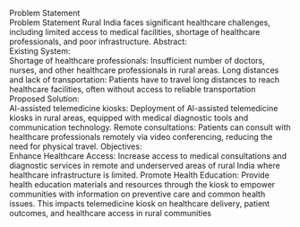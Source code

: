 Problem Statement<br>
  Problem Statement Rural India faces significant healthcare challenges, including limited access to medical facilities, shortage of healthcare professionals, and poor infrastructure. 
Abstract:<br>
  Existing System:<br>
    Shortage of healthcare professionals: Insufficient number of doctors, nurses, and other healthcare professionals in rural areas.
    Long distances and lack of transportation: Patients have to travel long distances to reach healthcare facilities, often without access to reliable transportation
  Proposed Solution:<br>
    Al-assisted telemedicine kiosks: Deployment of Al-assisted telemedicine kiosks in rural areas, equipped with medical diagnostic tools and communication technology.
    Remote consultations: Patients can consult with healthcare professionals remotely via video conferencing, reducing the need for physical travel.
Objectives:<br>
  Enhance Healthcare Access: Increase access to medical consultations and diagnostic services in remote and underserved areas of rural India where healthcare infrastructure is limited.
  Promote Health Education: Provide health education materials and resources through the kiosk to empower communities with information on preventive care and common health issues. 
  This impacts telemedicine kiosk on healthcare delivery, patient outcomes, and healthcare access in rural communities
